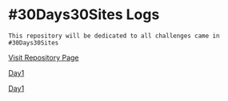 #30Days30Sites Logs
=======

    This repository will be dedicated to all challenges came in #30Days30Sites
    

[Visit Repository Page](https://shahidkh4n.github.io/30Days-30Sites)

[Day1](https://shahidkh4n.github.io/30Days-30Sites/Day1-PortFolio/public/)

[Day1](https://shahidkh4n.github.io/30Days-30Sites/Day2-Events)
